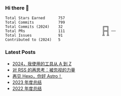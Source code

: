 ### Hi there 👋

<!--START_SECTION:stats-->

```text
Total Stars Earned      757
Total Commits           799
Total Commits (2024)    32                  ╔═╗   
Total PRs               111                 ╠═╣ ──
Total Issues            91                  ╩ ╩   
Contributed to (2024)   5
```

<!--END_SECTION:stats-->

### Latest Posts

<!-- BLOG-POST-LIST:START -->
- [2024，我使用的工具从 A 到 Z](https://4ark.me/posts/2024-12-17-2024-a2z/)
- [对 RSS 的再思考：被忽视的力量](https://4ark.me/posts/2024-10-19-recent-thoughts-on-rss/)
- [再见 Hexo，你好 Astro！](https://4ark.me/posts/2024-03-20-hexo-to-astro/)
- [2023 年度总结](https://4ark.me/posts/2024-01-01-2023-summary/)
- [2022 年度总结](https://4ark.me/posts/2023-01-31-2022-summary/)
<!-- BLOG-POST-LIST:END -->
